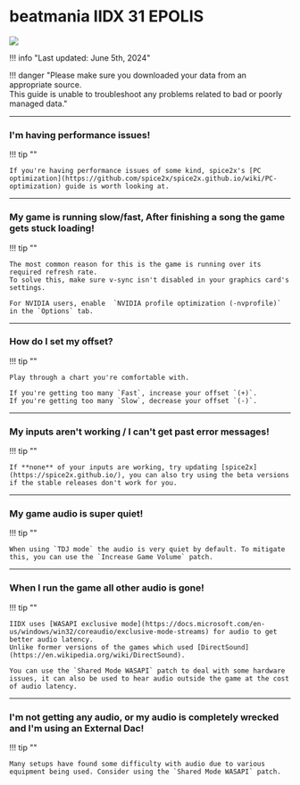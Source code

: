 # beatmania IIDX 31 EPOLIS
<img src="/img/iidx31/epolis.png">

!!! info "Last updated: June 5th, 2024"

!!! danger "Please make sure you downloaded your data from an appropriate source.<br>This guide is unable to troubleshoot any problems related to bad or poorly managed data."

---
### I'm having performance issues!

!!! tip ""

    If you're having performance issues of some kind, spice2x's [PC optimization](https://github.com/spice2x/spice2x.github.io/wiki/PC-optimization) guide is worth looking at.

---
### My game is running slow/fast, After finishing a song the game gets stuck loading!

!!! tip ""

	The most common reason for this is the game is running over its required refresh rate.  
	To solve this, make sure v-sync isn't disabled in your graphics card's settings.

	For NVIDIA users, enable  `NVIDIA profile optimization (-nvprofile)` in the `Options` tab. 

---
### How do I set my offset?

!!! tip ""

	Play through a chart you're comfortable with.

	If you're getting too many `Fast`, increase your offset `(+)`.   
	If you're getting too many `Slow`, decrease your offset `(-)`.


---
### My inputs aren't working / I can't get past error messages!

!!! tip ""

	If **none** of your inputs are working, try updating [spice2x](https://spice2x.github.io/), you can also try using the beta versions if the stable releases don't work for you.

---
### My game audio is super quiet!

!!! tip ""

	When using `TDJ mode` the audio is very quiet by default. To mitigate this, you can use the `Increase Game Volume` patch.

---
### When I run the game all other audio is gone!

!!! tip ""

	IIDX uses [WASAPI exclusive mode](https://docs.microsoft.com/en-us/windows/win32/coreaudio/exclusive-mode-streams) for audio to get better audio latency.  
	Unlike former versions of the games which used [DirectSound](https://en.wikipedia.org/wiki/DirectSound).   
	
	You can use the `Shared Mode WASAPI` patch to deal with some hardware issues, it can also be used to hear audio outside the game at the cost of audio latency.

---
### I'm not getting any audio, or my audio is completely wrecked and I'm using an External Dac!

!!! tip ""

	Many setups have found some difficulty with audio due to various equipment being used. Consider using the `Shared Mode WASAPI` patch.